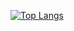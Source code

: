 [![Top Langs](https://github-readme-stats.vercel.app/api/top-langs/?username=eityamo&theme=merko
)](https://github.com/anuraghazra/github-readme-stats)

